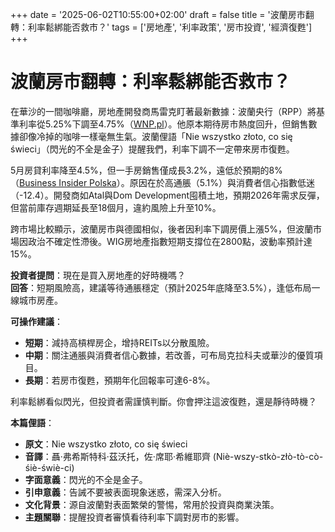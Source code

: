 +++
date = '2025-06-02T10:55:00+02:00'
draft = false
title = '波蘭房市翻轉：利率鬆綁能否救市？'
tags = ['房地產', '利率政策', '房市投資', '經濟復甦']
+++



# 波蘭房市翻轉：利率鬆綁能否救市？

在華沙的一間咖啡廳，房地產開發商馬雷克盯著最新數據：波蘭央行（RPP）將基準利率從5.25%下調至4.75%（[WNP.pl](https://www.wnp.pl/rynki/wstrzas-w-kredytach-raty-reaguja-inaczej-niz-wskazala-rpp,949029.html)）。他原本期待房市熱度回升，但銷售數據卻像冷掉的咖啡一樣毫無生氣。波蘭俚語「Nie wszystko złoto, co się świeci」（閃光的不全是金子）提醒我們，利率下調不一定帶來房市復甦。

5月房貸利率降至4.5%，但一手房銷售僅成長3.2%，遠低於預期的8%（[Business Insider Polska](https://businessinsider.com.pl/nieruchomosci/jak-obnizka-stop-procentowych-wplynela-na-sprzedaz-mieszkan-w-maju/j1rf68j)）。原因在於高通脹（5.1%）與消費者信心指數低迷（-12.4）。開發商如Atal與Dom Development囤積土地，預期2026年需求反彈，但當前庫存週期延長至18個月，違約風險上升至10%。

跨市場比較顯示，波蘭房市與德國相似，後者因利率下調房價上漲5%，但波蘭市場因政治不確定性滯後。WIG房地產指數短期支撐位在2800點，波動率預計達15%。

**投資者提問**：現在是買入房地產的好時機嗎？  
**回答**：短期風險高，建議等待通脹穩定（預計2025年底降至3.5%），逢低布局一線城市房產。

**可操作建議**：  
- **短期**：減持高槓桿房企，增持REITs以分散風險。  
- **中期**：關注通脹與消費者信心數據，若改善，可布局克拉科夫或華沙的優質項目。  
- **長期**：若房市復甦，預期年化回報率可達6-8%。

利率鬆綁看似閃光，但投資者需謹慎判斷。你會押注這波復甦，還是靜待時機？

**本篇俚語**：  
- **原文**：Nie wszystko złoto, co się świeci  
- **音譯**：聶·弗希斯特科·茲沃托，佐·席耶·希維耶齊 (Niè-wszy-stkò-złò-tò-cò-śiè-świè-ci)  
- **字面意義**：閃光的不全是金子。  
- **引申意義**：告誡不要被表面現象迷惑，需深入分析。  
- **文化背景**：源自波蘭對表面繁榮的警惕，常用於投資與商業決策。  
- **主題關聯**：提醒投資者審慎看待利率下調對房市的影響。